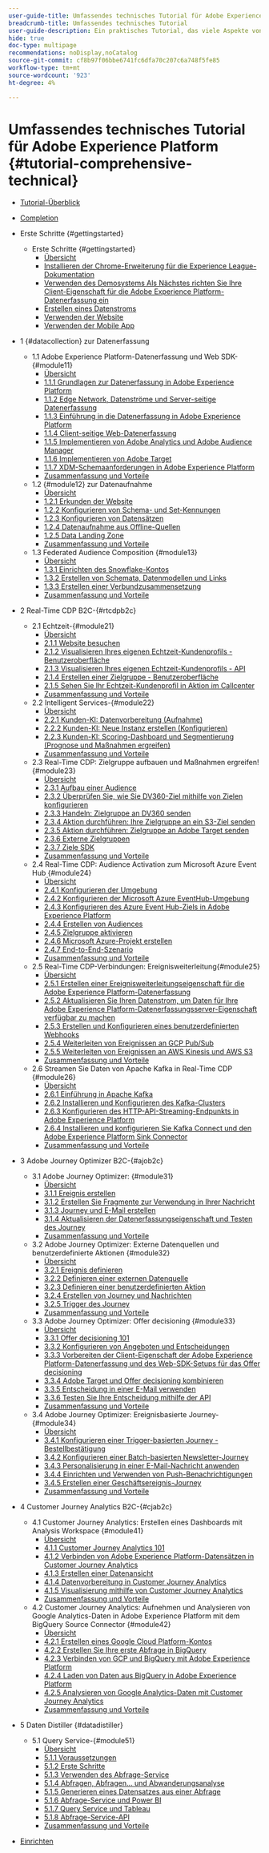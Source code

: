 ```yaml
---
user-guide-title: Umfassendes technisches Tutorial für Adobe Experience Platform
breadcrumb-title: Umfassendes technisches Tutorial
user-guide-description: Ein praktisches Tutorial, das viele Aspekte von Adobe Experience Platform behandelt, einschließlich Verbindungen zu Drittanbietersystemen.
hide: true
doc-type: multipage
recommendations: noDisplay,noCatalog
source-git-commit: cf8b97f06bbe6741fc6dfa70c207c6a748f5fe85
workflow-type: tm+mt
source-wordcount: '923'
ht-degree: 4%

---
```



# Umfassendes technisches Tutorial für Adobe Experience Platform {#tutorial-comprehensive-technical}

+ [Tutorial-Überblick](/help/tutorial-comprehensive-technical/overview.md)
+ [Completion](/help/tutorial-comprehensive-technical/completion.md)

+ Erste Schritte {#gettingstarted}
   + Erste Schritte {#gettingstarted}
      + [Übersicht](/help/tutorial-comprehensive-technical/modules/gettingstarted/gettingstarted/getting-started.md)
      + [Installieren der Chrome-Erweiterung für die Experience League-Dokumentation](/help/tutorial-comprehensive-technical/modules/gettingstarted/gettingstarted/ex1.md)
      + [Verwenden des Demosystems Als Nächstes richten Sie Ihre Client-Eigenschaft für die Adobe Experience Platform-Datenerfassung ein](/help/tutorial-comprehensive-technical/modules/gettingstarted/gettingstarted/ex2.md)
      + [Erstellen eines Datenstroms](/help/tutorial-comprehensive-technical/modules/gettingstarted/gettingstarted/ex3.md)
      + [Verwenden der Website](/help/tutorial-comprehensive-technical/modules/gettingstarted/gettingstarted/ex4.md)
      + [Verwenden der Mobile App](/help/tutorial-comprehensive-technical/modules/gettingstarted/gettingstarted/ex5.md)

+ 1 {#datacollection} zur Datenerfassung
   + 1.1 Adobe Experience Platform-Datenerfassung und Web SDK-{#module11}
      + [Übersicht](/help/tutorial-comprehensive-technical/modules/datacollection/module1.1/data-ingestion-launch-web-sdk.md)
      + [1.1.1 Grundlagen zur Datenerfassung in Adobe Experience Platform](/help/tutorial-comprehensive-technical/modules/datacollection/module1.1/ex1.md)
      + [1.1.2 Edge Network, Datenströme und Server-seitige Datenerfassung](/help/tutorial-comprehensive-technical/modules/datacollection/module1.1/ex2.md)
      + [1.1.3 Einführung in die Datenerfassung in Adobe Experience Platform](/help/tutorial-comprehensive-technical/modules/datacollection/module1.1/ex3.md)
      + [1.1.4 Client-seitige Web-Datenerfassung](/help/tutorial-comprehensive-technical/modules/datacollection/module1.1/ex4.md)
      + [1.1.5 Implementieren von Adobe Analytics und Adobe Audience Manager](/help/tutorial-comprehensive-technical/modules/datacollection/module1.1/ex5.md)
      + [1.1.6 Implementieren von Adobe Target](/help/tutorial-comprehensive-technical/modules/datacollection/module1.1/ex6.md)
      + [1.1.7 XDM-Schemaanforderungen in Adobe Experience Platform](/help/tutorial-comprehensive-technical/modules/datacollection/module1.1/ex7.md)
      + [Zusammenfassung und Vorteile](/help/tutorial-comprehensive-technical/modules/datacollection/module1.1/summary.md)
   + 1.2 {#module12} zur Datenaufnahme
      + [Übersicht](/help/tutorial-comprehensive-technical/modules/datacollection/module1.2/data-ingestion.md)
      + [1.2.1 Erkunden der Website](/help/tutorial-comprehensive-technical/modules/datacollection/module1.2/ex1.md)
      + [1.2.2 Konfigurieren von Schema- und Set-Kennungen](/help/tutorial-comprehensive-technical/modules/datacollection/module1.2/ex2.md)
      + [1.2.3 Konfigurieren von Datensätzen](/help/tutorial-comprehensive-technical/modules/datacollection/module1.2/ex3.md)
      + [1.2.4 Datenaufnahme aus Offline-Quellen](/help/tutorial-comprehensive-technical/modules/datacollection/module1.2/ex4.md)
      + [1.2.5 Data Landing Zone](/help/tutorial-comprehensive-technical/modules/datacollection/module1.2/ex5.md)
      + [Zusammenfassung und Vorteile](/help/tutorial-comprehensive-technical/modules/datacollection/module1.2/summary.md)
   + 1.3 Federated Audience Composition {#module13}
      + [Übersicht](/help/tutorial-comprehensive-technical/modules/datacollection/module1.3/fac.md)
      + [1.3.1 Einrichten des Snowflake-Kontos](/help/tutorial-comprehensive-technical/modules/datacollection/module1.3/ex1.md)
      + [1.3.2 Erstellen von Schemata, Datenmodellen und Links](/help/tutorial-comprehensive-technical/modules/datacollection/module1.3/ex2.md)
      + [1.3.3 Erstellen einer Verbundzusammensetzung](/help/tutorial-comprehensive-technical/modules/datacollection/module1.3/ex3.md)
      + [Zusammenfassung und Vorteile](/help/tutorial-comprehensive-technical/modules/datacollection/module1.3/summary.md)

+ 2 Real-Time CDP B2C-{#rtcdpb2c}
   + 2.1 Echtzeit-{#module21}
      + [Übersicht](/help/tutorial-comprehensive-technical/modules/rtcdp-b2c/module2.1/real-time-customer-profile.md)
      + [2.1.1 Website besuchen](/help/tutorial-comprehensive-technical/modules/rtcdp-b2c/module2.1/ex1.md)
      + [2.1.2 Visualisieren Ihres eigenen Echtzeit-Kundenprofils - Benutzeroberfläche](/help/tutorial-comprehensive-technical/modules/rtcdp-b2c/module2.1/ex2.md)
      + [2.1.3 Visualisieren Ihres eigenen Echtzeit-Kundenprofils - API](/help/tutorial-comprehensive-technical/modules/rtcdp-b2c/module2.1/ex3.md)
      + [2.1.4 Erstellen einer Zielgruppe - Benutzeroberfläche](/help/tutorial-comprehensive-technical/modules/rtcdp-b2c/module2.1/ex4.md)
      + [2.1.5 Sehen Sie Ihr Echtzeit-Kundenprofil in Aktion im Callcenter](/help/tutorial-comprehensive-technical/modules/rtcdp-b2c/module2.1/ex5.md)
      + [Zusammenfassung und Vorteile](/help/tutorial-comprehensive-technical/modules/rtcdp-b2c/module2.1/summary.md)
   + 2.2 Intelligent Services-{#module22}
      + [Übersicht](/help/tutorial-comprehensive-technical/modules/rtcdp-b2c/module2.2/intelligent-services.md)
      + [2.2.1 Kunden-KI: Datenvorbereitung (Aufnahme)](/help/tutorial-comprehensive-technical/modules/rtcdp-b2c/module2.2/ex1.md)
      + [2.2.2 Kunden-KI: Neue Instanz erstellen (Konfigurieren)](/help/tutorial-comprehensive-technical/modules/rtcdp-b2c/module2.2/ex2.md)
      + [2.2.3 Kunden-KI: Scoring-Dashboard und Segmentierung (Prognose und Maßnahmen ergreifen)](/help/tutorial-comprehensive-technical/modules/rtcdp-b2c/module2.2/ex3.md)
      + [Zusammenfassung und Vorteile](/help/tutorial-comprehensive-technical/modules/rtcdp-b2c/module2.2/summary.md)
   + 2.3 Real-Time CDP: Zielgruppe aufbauen und Maßnahmen ergreifen! {#module23}
      + [Übersicht](/help/tutorial-comprehensive-technical/modules/rtcdp-b2c/module2.3/real-time-cdp-build-a-segment-take-action.md)
      + [2.3.1 Aufbau einer Audience](/help/tutorial-comprehensive-technical/modules/rtcdp-b2c/module2.3/ex1.md)
      + [2.3.2 Überprüfen Sie, wie Sie DV360-Ziel mithilfe von Zielen konfigurieren](/help/tutorial-comprehensive-technical/modules/rtcdp-b2c/module2.3/ex2.md)
      + [2.3.3 Handeln: Zielgruppe an DV360 senden](/help/tutorial-comprehensive-technical/modules/rtcdp-b2c/module2.3/ex3.md)
      + [2.3.4 Aktion durchführen: Ihre Zielgruppe an ein S3-Ziel senden](/help/tutorial-comprehensive-technical/modules/rtcdp-b2c/module2.3/ex4.md)
      + [2.3.5 Aktion durchführen: Zielgruppe an Adobe Target senden](/help/tutorial-comprehensive-technical/modules/rtcdp-b2c/module2.3/ex5.md)
      + [2.3.6 Externe Zielgruppen](/help/tutorial-comprehensive-technical/modules/rtcdp-b2c/module2.3/ex6.md)
      + [2.3.7 Ziele SDK](/help/tutorial-comprehensive-technical/modules/rtcdp-b2c/module2.3/ex7.md)
      + [Zusammenfassung und Vorteile](/help/tutorial-comprehensive-technical/modules/rtcdp-b2c/module2.3/summary.md)
   + 2.4 Real-Time CDP: Audience Activation zum Microsoft Azure Event Hub {#module24}
      + [Übersicht](/help/tutorial-comprehensive-technical/modules/rtcdp-b2c/module2.4/segment-activation-microsoft-azure-eventhub.md)
      + [2.4.1 Konfigurieren der Umgebung](/help/tutorial-comprehensive-technical/modules/rtcdp-b2c/module2.4/ex1.md)
      + [2.4.2 Konfigurieren der Microsoft Azure EventHub-Umgebung](/help/tutorial-comprehensive-technical/modules/rtcdp-b2c/module2.4/ex2.md)
      + [2.4.3 Konfigurieren des Azure Event Hub-Ziels in Adobe Experience Platform](/help/tutorial-comprehensive-technical/modules/rtcdp-b2c/module2.4/ex3.md)
      + [2.4.4 Erstellen von Audiences](/help/tutorial-comprehensive-technical/modules/rtcdp-b2c/module2.4/ex4.md)
      + [2.4.5 Zielgruppe aktivieren](/help/tutorial-comprehensive-technical/modules/rtcdp-b2c/module2.4/ex5.md)
      + [2.4.6 Microsoft Azure-Projekt erstellen](/help/tutorial-comprehensive-technical/modules/rtcdp-b2c/module2.4/ex6.md)
      + [2.4.7 End-to-End-Szenario](/help/tutorial-comprehensive-technical/modules/rtcdp-b2c/module2.4/ex7.md)
      + [Zusammenfassung und Vorteile](/help/tutorial-comprehensive-technical/modules/rtcdp-b2c/module2.4/summary.md)
   + 2.5 Real-Time CDP-Verbindungen: Ereignisweiterleitung{#module25}
      + [Übersicht](/help/tutorial-comprehensive-technical/modules/rtcdp-b2c/module2.5/aep-data-collection-ssf.md)
      + [2.5.1 Erstellen einer Ereignisweiterleitungseigenschaft für die Adobe Experience Platform-Datenerfassung](/help/tutorial-comprehensive-technical/modules/rtcdp-b2c/module2.5/ex1.md)
      + [2.5.2 Aktualisieren Sie Ihren Datenstrom, um Daten für Ihre Adobe Experience Platform-Datenerfassungsserver-Eigenschaft verfügbar zu machen](/help/tutorial-comprehensive-technical/modules/rtcdp-b2c/module2.5/ex2.md)
      + [2.5.3 Erstellen und Konfigurieren eines benutzerdefinierten Webhooks](/help/tutorial-comprehensive-technical/modules/rtcdp-b2c/module2.5/ex3.md)
      + [2.5.4 Weiterleiten von Ereignissen an GCP Pub/Sub](/help/tutorial-comprehensive-technical/modules/rtcdp-b2c/module2.5/ex4.md)
      + [2.5.5 Weiterleiten von Ereignissen an AWS Kinesis und AWS S3](/help/tutorial-comprehensive-technical/modules/rtcdp-b2c/module2.5/ex5.md)
      + [Zusammenfassung und Vorteile](/help/tutorial-comprehensive-technical/modules/rtcdp-b2c/module2.5/summary.md)
   + 2.6 Streamen Sie Daten von Apache Kafka in Real-Time CDP {#module26}
      + [Übersicht](/help/tutorial-comprehensive-technical/modules/rtcdp-b2c/module2.6/aep-apache-kafka.md)
      + [2.6.1 Einführung in Apache Kafka](/help/tutorial-comprehensive-technical/modules/rtcdp-b2c/module2.6/ex1.md)
      + [2.6.2 Installieren und Konfigurieren des Kafka-Clusters](/help/tutorial-comprehensive-technical/modules/rtcdp-b2c/module2.6/ex2.md)
      + [2.6.3 Konfigurieren des HTTP-API-Streaming-Endpunkts in Adobe Experience Platform](/help/tutorial-comprehensive-technical/modules/rtcdp-b2c/module2.6/ex3.md)
      + [2.6.4 Installieren und konfigurieren Sie Kafka Connect und den Adobe Experience Platform Sink Connector](/help/tutorial-comprehensive-technical/modules/rtcdp-b2c/module2.6/ex4.md)
      + [Zusammenfassung und Vorteile](/help/tutorial-comprehensive-technical/modules/rtcdp-b2c/module2.6/summary.md)

+ 3 Adobe Journey Optimizer B2C-{#ajob2c}
   + 3.1 Adobe Journey Optimizer: {#module31}
      + [Übersicht](/help/tutorial-comprehensive-technical/modules/ajo-b2c/module3.1/journey-orchestration-create-account.md)
      + [3.1.1 Ereignis erstellen](/help/tutorial-comprehensive-technical/modules/ajo-b2c/module3.1/ex1.md)
      + [3.1.2 Erstellen Sie Fragmente zur Verwendung in Ihrer Nachricht](/help/tutorial-comprehensive-technical/modules/ajo-b2c/module3.1/ex2.md)
      + [3.1.3 Journey und E-Mail erstellen](/help/tutorial-comprehensive-technical/modules/ajo-b2c/module3.1/ex3.md)
      + [3.1.4 Aktualisieren der Datenerfassungseigenschaft und Testen des Journey](/help/tutorial-comprehensive-technical/modules/ajo-b2c/module3.1/ex4.md)
      + [Zusammenfassung und Vorteile](/help/tutorial-comprehensive-technical/modules/ajo-b2c/module3.1/summary.md)
   + 3.2 Adobe Journey Optimizer: Externe Datenquellen und benutzerdefinierte Aktionen {#module32}
      + [Übersicht](/help/tutorial-comprehensive-technical/modules/ajo-b2c/module3.2/journey-orchestration-external-weather-api-sms.md)
      + [3.2.1 Ereignis definieren](/help/tutorial-comprehensive-technical/modules/ajo-b2c/module3.2/ex1.md)
      + [3.2.2 Definieren einer externen Datenquelle](/help/tutorial-comprehensive-technical/modules/ajo-b2c/module3.2/ex2.md)
      + [3.2.3 Definieren einer benutzerdefinierten Aktion](/help/tutorial-comprehensive-technical/modules/ajo-b2c/module3.2/ex3.md)
      + [3.2.4 Erstellen von Journey und Nachrichten](/help/tutorial-comprehensive-technical/modules/ajo-b2c/module3.2/ex4.md)
      + [3.2.5 Trigger des Journey](/help/tutorial-comprehensive-technical/modules/ajo-b2c/module3.2/ex5.md)
      + [Zusammenfassung und Vorteile](/help/tutorial-comprehensive-technical/modules/ajo-b2c/module3.2/summary.md)
   + 3.3 Adobe Journey Optimizer: Offer decisioning {#module33}
      + [Übersicht](/help/tutorial-comprehensive-technical/modules/ajo-b2c/module3.3/offer-decisioning.md)
      + [3.3.1 Offer decisioning 101](/help/tutorial-comprehensive-technical/modules/ajo-b2c/module3.3/ex1.md)
      + [3.3.2 Konfigurieren von Angeboten und Entscheidungen](/help/tutorial-comprehensive-technical/modules/ajo-b2c/module3.3/ex2.md)
      + [3.3.3 Vorbereiten der Client-Eigenschaft der Adobe Experience Platform-Datenerfassung und des Web-SDK-Setups für das Offer decisioning](/help/tutorial-comprehensive-technical/modules/ajo-b2c/module3.3/ex3.md)
      + [3.3.4 Adobe Target und Offer decisioning kombinieren](/help/tutorial-comprehensive-technical/modules/ajo-b2c/module3.3/ex4.md)
      + [3.3.5 Entscheidung in einer E-Mail verwenden](/help/tutorial-comprehensive-technical/modules/ajo-b2c/module3.3/ex5.md)
      + [3.3.6 Testen Sie Ihre Entscheidung mithilfe der API](/help/tutorial-comprehensive-technical/modules/ajo-b2c/module3.3/ex6.md)
      + [Zusammenfassung und Vorteile](/help/tutorial-comprehensive-technical/modules/ajo-b2c/module3.3/summary.md)
   + 3.4 Adobe Journey Optimizer: Ereignisbasierte Journey-{#module34}
      + [Übersicht](/help/tutorial-comprehensive-technical/modules/ajo-b2c/module3.4/journeyoptimizer.md)
      + [3.4.1 Konfigurieren einer Trigger-basierten Journey - Bestellbestätigung](/help/tutorial-comprehensive-technical/modules/ajo-b2c/module3.4/ex1.md)
      + [3.4.2 Konfigurieren einer Batch-basierten Newsletter-Journey](/help/tutorial-comprehensive-technical/modules/ajo-b2c/module3.4/ex2.md)
      + [3.4.3 Personalisierung in einer E-Mail-Nachricht anwenden](/help/tutorial-comprehensive-technical/modules/ajo-b2c/module3.4/ex3.md)
      + [3.4.4 Einrichten und Verwenden von Push-Benachrichtigungen](/help/tutorial-comprehensive-technical/modules/ajo-b2c/module3.4/ex4.md)
      + [3.4.5 Erstellen einer Geschäftsereignis-Journey](/help/tutorial-comprehensive-technical/modules/ajo-b2c/module3.4/ex5.md)
      + [Zusammenfassung und Vorteile](/help/tutorial-comprehensive-technical/modules/ajo-b2c/module3.4/summary.md)

+ 4 Customer Journey Analytics B2C-{#cjab2c}
   + 4.1 Customer Journey Analytics: Erstellen eines Dashboards mit Analysis Workspace {#module41}
      + [Übersicht](/help/tutorial-comprehensive-technical/modules/cja-b2c/module4.1/customer-journey-analytics-build-a-dashboard.md)
      + [4.1.1 Customer Journey Analytics 101](/help/tutorial-comprehensive-technical/modules/cja-b2c/module4.1/ex1.md)
      + [4.1.2 Verbinden von Adobe Experience Platform-Datensätzen in Customer Journey Analytics](/help/tutorial-comprehensive-technical/modules/cja-b2c/module4.1/ex2.md)
      + [4.1.3 Erstellen einer Datenansicht](/help/tutorial-comprehensive-technical/modules/cja-b2c/module4.1/ex3.md)
      + [4.1.4 Datenvorbereitung in Customer Journey Analytics](/help/tutorial-comprehensive-technical/modules/cja-b2c/module4.1/ex4.md)
      + [4.1.5 Visualisierung mithilfe von Customer Journey Analytics](/help/tutorial-comprehensive-technical/modules/cja-b2c/module4.1/ex5.md)
      + [Zusammenfassung und Vorteile](/help/tutorial-comprehensive-technical/modules/cja-b2c/module4.1/summary.md)
   + 4.2 Customer Journey Analytics: Aufnehmen und Analysieren von Google Analytics-Daten in Adobe Experience Platform mit dem BigQuery Source Connector {#module42}
      + [Übersicht](/help/tutorial-comprehensive-technical/modules/cja-b2c/module4.2/customer-journey-analytics-bigquery-gcp.md)
      + [4.2.1 Erstellen eines Google Cloud Platform-Kontos](/help/tutorial-comprehensive-technical/modules/cja-b2c/module4.2/ex1.md)
      + [4.2.2 Erstellen Sie Ihre erste Abfrage in BigQuery](/help/tutorial-comprehensive-technical/modules/cja-b2c/module4.2/ex2.md)
      + [4.2.3 Verbinden von GCP und BigQuery mit Adobe Experience Platform](/help/tutorial-comprehensive-technical/modules/cja-b2c/module4.2/ex3.md)
      + [4.2.4 Laden von Daten aus BigQuery in Adobe Experience Platform](/help/tutorial-comprehensive-technical/modules/cja-b2c/module4.2/ex4.md)
      + [4.2.5 Analysieren von Google Analytics-Daten mit Customer Journey Analytics](/help/tutorial-comprehensive-technical/modules/cja-b2c/module4.2/ex5.md)
      + [Zusammenfassung und Vorteile](/help/tutorial-comprehensive-technical/modules/cja-b2c/module4.2/summary.md)

+ 5 Daten Distiller {#datadistiller}
   + 5.1 Query Service-{#module51}
      + [Übersicht](/help/tutorial-comprehensive-technical/modules/datadistiller/module5.1/query-service.md)
      + [5.1.1 Voraussetzungen](/help/tutorial-comprehensive-technical/modules/datadistiller/module5.1/ex1.md)
      + [5.1.2 Erste Schritte](/help/tutorial-comprehensive-technical/modules/datadistiller/module5.1/ex2.md)
      + [5.1.3 Verwenden des Abfrage-Service](/help/tutorial-comprehensive-technical/modules/datadistiller/module5.1/ex3.md)
      + [5.1.4 Abfragen, Abfragen… und Abwanderungsanalyse](/help/tutorial-comprehensive-technical/modules/datadistiller/module5.1/ex4.md)
      + [5.1.5 Generieren eines Datensatzes aus einer Abfrage](/help/tutorial-comprehensive-technical/modules/datadistiller/module5.1/ex5.md)
      + [5.1.6 Abfrage-Service und Power BI](/help/tutorial-comprehensive-technical/modules/datadistiller/module5.1/ex6.md)
      + [5.1.7 Query Service und Tableau](/help/tutorial-comprehensive-technical/modules/datadistiller/module5.1/ex7.md)
      + [5.1.8 Abfrage-Service-API](/help/tutorial-comprehensive-technical/modules/datadistiller/module5.1/ex8.md)
      + [Zusammenfassung und Vorteile](/help/tutorial-comprehensive-technical/modules/datadistiller/module5.1/summary.md)

+ [Einrichten](/help/tutorial-comprehensive-technical/setup.md)


